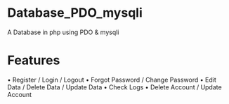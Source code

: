 # Database_PDO_mysqli
A Database in php using PDO &amp; mysqli

# Features
&bull; Register / Login / Logout
&bull; Forgot Password / Change Password
&bull; Edit Data / Delete Data / Update Data
&bull; Check Logs
&bull; Delete Account / Update Account
